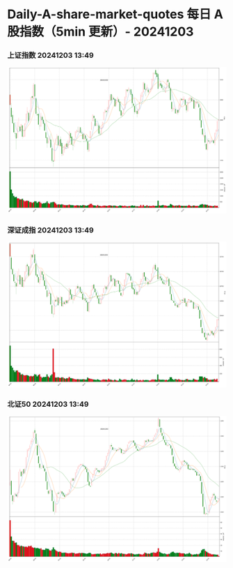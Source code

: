 
# Daily-A-share-market-quotes 每日 A 股指数（5min 更新）- 20241203

### 上证指数 20241203 13:49
![](./fig/2024/12/20241203-sh000001.png)

### 深证成指 20241203 13:49
![](./fig/2024/12/20241203-sz399001.png)

### 北证50 20241203 13:49
![](./fig/2024/12/20241203-bj899050.png)
